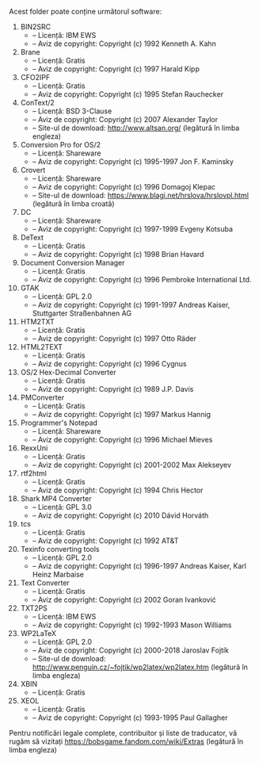 Acest folder poate conține următorul software:

1. BIN2SRC
   - – Licență: IBM EWS
   - – Aviz de copyright: Copyright (c) 1992 Kenneth A. Kahn
2. Brane
   - – Licență: Gratis
   - – Aviz de copyright: Copyright (c) 1997 Harald Kipp
3. CFO2IPF
   - – Licență: Gratis
   - – Aviz de copyright: Copyright (c) 1995 Stefan Rauchecker
4. ConText/2
   - – Licență: BSD 3-Clause
   - – Aviz de copyright: Copyright (c) 2007 Alexander Taylor
   - – Site-ul de download: http://www.altsan.org/ (legătură în limba engleza)
5. Conversion Pro for OS/2
   - – Licență: Shareware
   - – Aviz de copyright: Copyright (c) 1995-1997 Jon F. Kaminsky
6. Crovert
   - – Licență: Shareware
   - – Aviz de copyright: Copyright (c) 1996 Domagoj Klepac
   - – Site-ul de download: https://www.blagi.net/hrslova/hrslovpl.html (legătură în limba croată)
7. DC
   - – Licență: Shareware
   - – Aviz de copyright: Copyright (c) 1997-1999 Evgeny Kotsuba
8. DeText
   - – Licență: Gratis
   - – Aviz de copyright: Copyright (c) 1998 Brian Havard
9. Document Conversion Manager
   - – Licență: Gratis
   - – Aviz de copyright: Copyright (c) 1996 Pembroke International Ltd.
10. GTAK
    - – Licență: GPL 2.0
    - – Aviz de copyright: Copyright (c) 1991-1997 Andreas Kaiser, Stuttgarter Straßenbahnen AG
11. HTM2TXT
    - – Licență: Gratis
    - – Aviz de copyright: Copyright (c) 1997 Otto Räder
12. HTML2TEXT
    - – Licență: Gratis
    - – Aviz de copyright: Copyright (c) 1996 Cygnus
13. OS/2 Hex-Decimal Converter
    - – Licență: Gratis
    - – Aviz de copyright: Copyright (c) 1989 J.P. Davis
14. PMConverter
    - – Licență: Gratis
    - – Aviz de copyright: Copyright (c) 1997 Markus Hannig
15. Programmer's Notepad
    - – Licență: Shareware
    - – Aviz de copyright: Copyright (c) 1996 Michael Mieves
16. RexxUni
    - – Licență: Gratis
    - – Aviz de copyright: Copyright (c) 2001-2002 Max Alekseyev
17. rtf2html
    - – Licență: Gratis
    - – Aviz de copyright: Copyright (c) 1994 Chris Hector
18. Shark MP4 Converter
    - – Licență: GPL 3.0
    - – Aviz de copyright: Copyright (c) 2010 Dávid Horváth
19. tcs
    - – Licență: Gratis
    - – Aviz de copyright: Copyright (c) 1992 AT&T
20. Texinfo converting tools
    - – Licență: GPL 2.0
    - – Aviz de copyright: Copyright (c) 1996-1997 Andreas Kaiser, Karl Heinz Marbaise
21. Text Converter
    - – Licență: Gratis
    - – Aviz de copyright: Copyright (c) 2002 Goran Ivanković
22. TXT2PS
    - – Licență: IBM EWS
    - – Aviz de copyright: Copyright (c) 1992-1993 Mason Williams
23. WP2LaTeX
    - – Licență: GPL 2.0
    - – Aviz de copyright: Copyright (c) 2000-2018 Jaroslav Fojtík
    - – Site-ul de download: http://www.penguin.cz/~fojtik/wp2latex/wp2latex.htm (legătură în limba engleza)
24. XBIN
    - – Licență: Gratis
25. XEOL
    - – Licență: Gratis
    - – Aviz de copyright: Copyright (c) 1993-1995 Paul Gallagher

Pentru notificări legale complete, contribuitor și liste de traducator, vă rugăm să vizitați https://bobsgame.fandom.com/wiki/Extras (legătură în limba engleza)
